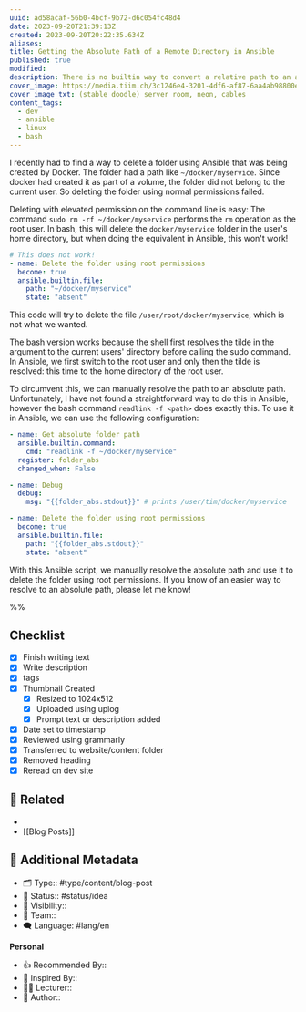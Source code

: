 ```yaml
---
uuid: ad58acaf-56b0-4bcf-9b72-d6c054fc48d4
date: 2023-09-20T21:39:13Z
created: 2023-09-20T20:22:35.634Z
aliases:
title: Getting the Absolute Path of a Remote Directory in Ansible
published: true
modified:
description: There is no builtin way to convert a relative path to an absolute path in ansible. However we can use the readlink command for this.
cover_image: https://media.tiim.ch/3c1246e4-3201-4df6-af87-6aa4ab98800e.webp
cover_image_txt: (stable doodle) server room, neon, cables
content_tags:
  - dev
  - ansible
  - linux
  - bash
---
```


I recently had to find a way to delete a folder using Ansible that was being created by Docker. The folder had a path like `~/docker/myservice`. Since docker had created it as part of a volume, the folder did not belong to the current user. So deleting the folder using normal permissions failed.

Deleting with elevated permission on the command line is easy: The command `sudo rm -rf ~/docker/myservice` performs the `rm` operation as the root user. In bash, this will delete the `docker/myservice` folder in the user's home directory, but when doing the equivalent in Ansible, this won't work!

```yaml
# This does not work!
- name: Delete the folder using root permissions
  become: true
  ansible.builtin.file:
    path: "~/docker/myservice"
    state: "absent"
```

This code will try to delete the file `/user/root/docker/myservice`, which is not what we wanted.

The bash version works because the shell first resolves the tilde in the argument to the current users' directory before calling the sudo command. In Ansible, we first switch to the root user and only then the tilde is resolved: this time to the home directory of the root user.

To circumvent this, we can manually resolve the path to an absolute path. Unfortunately, I have not found a straightforward way to do this in Ansible, however the bash command `readlink -f <path>` does exactly this. To use it in Ansible, we can use the following configuration:

```yaml
- name: Get absolute folder path
  ansible.builtin.command:
    cmd: "readlink -f ~/docker/myservice"
  register: folder_abs
  changed_when: False

- name: Debug
  debug:
    msg: "{{folder_abs.stdout}}" # prints /user/tim/docker/myservice

- name: Delete the folder using root permissions
  become: true
  ansible.builtin.file:
    path: "{{folder_abs.stdout}}"
    state: "absent"
```

With this Ansible script, we manually resolve the absolute path and use it to delete the folder using root permissions. If you know of an easier way to resolve to an absolute path, please let me know!

%%

## Checklist

- [x] Finish writing text
- [x] Write description
- [x] tags
- [x] Thumbnail Created
  - [x] Resized to 1024x512
  - [x] Uploaded using uplog
  - [x] Prompt text or description added
- [x] Date set to timestamp
- [x] Reviewed using grammarly
- [x] Transferred to website/content folder
- [x] Removed heading
- [x] Reread on dev site

## 📎 Related

-
- [[Blog Posts]]

## 📇 Additional Metadata

- 🗂 Type:: #type/content/blog-post
- 📝 Status:: #status/idea
- 🔐 Visibility::
- 👥 Team::
- 🗨 Language: #lang/en

**Personal**

- 👍 Recommended By::
- 🔮 Inspired By::
- 👨‍🎓 Lecturer::
- 📕 Author::
